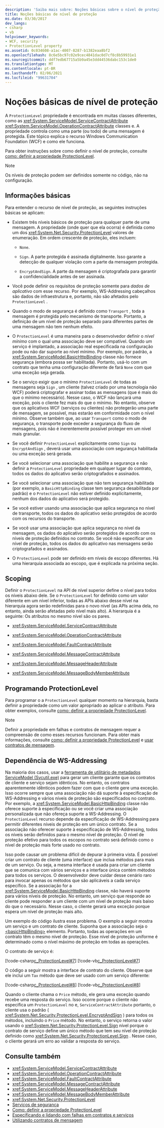 ```yaml
---
description: 'Saiba mais sobre: Noções básicas sobre o nível de proteção'
title: Noções básicas de nível de proteção
ms.date: 03/30/2017
dev_langs:
- csharp
- vb
helpviewer_keywords:
- WCF, security
- ProtectionLevel property
ms.assetid: 0c034608-a1ac-4007-8287-b1382eaa8bf2
ms.openlocfilehash: 8c6e5bc97c02e9cec4841dac0d7cf8c8b59931e1
ms.sourcegitcommit: ddf7edb67715a5b9a45e3dd44536dabc153c1de0
ms.translationtype: MT
ms.contentlocale: pt-BR
ms.lasthandoff: 02/06/2021
ms.locfileid: "99631704"
---
```

# <a name="understanding-protection-level"></a>Noções básicas de nível de proteção

A `ProtectionLevel` propriedade é encontrada em muitas classes diferentes, como as <xref:System.ServiceModel.ServiceContractAttribute> <xref:System.ServiceModel.OperationContractAttribute> classes e. A propriedade controla como uma parte (ou todo) de uma mensagem é protegida. Este tópico explica o recurso Windows Communication Foundation (WCF) e como ele funciona.

Para obter instruções sobre como definir o nível de proteção, consulte [como: definir a propriedade ProtectionLevel](how-to-set-the-protectionlevel-property.md).

> [!NOTE]
> Os níveis de proteção podem ser definidos somente no código, não na configuração.

## <a name="basics"></a>Informações básicas

Para entender o recurso de nível de proteção, as seguintes instruções básicas se aplicam:

- Existem três níveis básicos de proteção para qualquer parte de uma mensagem. A propriedade (onde quer que ela ocorra) é definida como um dos <xref:System.Net.Security.ProtectionLevel> valores de enumeração. Em ordem crescente de proteção, eles incluem:

  - `None`.

  - `Sign`. A parte protegida é assinada digitalmente. Isso garante a detecção de qualquer violação com a parte da mensagem protegida.

  - `EncryptAndSign`. A parte da mensagem é criptografada para garantir a confidencialidade antes de ser assinada.

- Você pode definir os requisitos de proteção somente para *dados de aplicativo* com esse recurso. Por exemplo, WS-Addressing cabeçalhos são dados de infraestrutura e, portanto, não são afetados pelo `ProtectionLevel` .

- Quando o modo de segurança é definido como `Transport` , toda a mensagem é protegida pelo mecanismo de transporte. Portanto, a definição de um nível de proteção separado para diferentes partes de uma mensagem não tem nenhum efeito.

- O `ProtectionLevel` é uma maneira para o desenvolvedor definir o *nível mínimo* com o qual uma associação deve ser compatível. Quando um serviço é implantado, a associação real especificada na configuração pode ou não dar suporte ao nível mínimo. Por exemplo, por padrão, a <xref:System.ServiceModel.BasicHttpBinding> classe não fornece segurança (embora possa ser habilitada). Portanto, usá-lo com um contrato que tenha uma configuração diferente de fará `None` com que uma exceção seja gerada.

- Se o serviço exigir que o mínimo `ProtectionLevel` de todas as mensagens seja `Sign` , um cliente (talvez criado por uma tecnologia não WCF) poderá criptografar e assinar todas as mensagens (que é mais do que o mínimo necessário). Nesse caso, o WCF não lançará uma exceção, pois o cliente fez mais do que o mínimo. No entanto, observe que os aplicativos WCF (serviços ou clientes) não protegerão uma parte de mensagem, se possível, mas estarão em conformidade com o nível mínimo. Observe também que, ao usar `Transport` como o modo de segurança, o transporte pode exceder a segurança do fluxo de mensagens, pois não é inerentemente possível proteger em um nível mais granular.

- Se você definir `ProtectionLevel` explicitamente como `Sign` ou `EncryptAndSign` , deverá usar uma associação com segurança habilitada ou uma exceção será gerada.

- Se você selecionar uma associação que habilite a segurança e não definir a `ProtectionLevel` propriedade em qualquer lugar do contrato, todos os dados do aplicativo serão criptografados e assinados.

- Se você selecionar uma associação que não tem segurança habilitada (por exemplo, a `BasicHttpBinding` classe tem segurança desabilitada por padrão) e o `ProtectionLevel` não estiver definido explicitamente, nenhum dos dados do aplicativo será protegido.

- Se você estiver usando uma associação que aplica segurança no nível de transporte, todos os dados do aplicativo serão protegidos de acordo com os recursos do transporte.

- Se você usar uma associação que aplica segurança no nível da mensagem, os dados do aplicativo serão protegidos de acordo com os níveis de proteção definidos no contrato. Se você não especificar um nível de proteção, todos os dados do aplicativo nas mensagens serão criptografados e assinados.

- O `ProtectionLevel` pode ser definido em níveis de escopo diferentes. Há uma hierarquia associada ao escopo, que é explicada na próxima seção.

## <a name="scoping"></a>Scoping

Definir o `ProtectionLevel` na API de nível superior define o nível para todos os níveis abaixo dele. Se o `ProtectionLevel` for definido como um valor diferente em um nível inferior, todas as APIs abaixo desse nível na hierarquia agora serão redefinidas para o novo nível (as APIs acima dela, no entanto, ainda serão afetadas pelo nível mais alto). A hierarquia é a seguinte: Os atributos no mesmo nível são os pares.

- <xref:System.ServiceModel.ServiceContractAttribute>

- <xref:System.ServiceModel.OperationContractAttribute>

- <xref:System.ServiceModel.FaultContractAttribute>

- <xref:System.ServiceModel.MessageContractAttribute>

- <xref:System.ServiceModel.MessageHeaderAttribute>

- <xref:System.ServiceModel.MessageBodyMemberAttribute>

## <a name="programming-protectionlevel"></a>Programando ProtectionLevel

Para programar o a `ProtectionLevel` qualquer momento na hierarquia, basta definir a propriedade como um valor apropriado ao aplicar o atributo. Para obter exemplos, consulte [como: definir a propriedade ProtectionLevel](how-to-set-the-protectionlevel-property.md).

> [!NOTE]
> Definir a propriedade em falhas e contratos de mensagem requer a compreensão de como esses recursos funcionam. Para obter mais informações, consulte [como: definir a propriedade ProtectionLevel](how-to-set-the-protectionlevel-property.md) e [usar contratos de mensagem](./feature-details/using-message-contracts.md).

## <a name="ws-addressing-dependency"></a>Dependência de WS-Addressing

Na maioria dos casos, usar a [ferramenta de utilitário de metadados ServiceModel (Svcutil.exe)](servicemodel-metadata-utility-tool-svcutil-exe.md) para gerar um cliente garante que os contratos de cliente e serviço sejam idênticos. No entanto, os contratos aparentemente idênticos podem fazer com que o cliente gere uma exceção. Isso ocorre sempre que uma associação não dá suporte à especificação de WS-Addressing e vários níveis de proteção são especificados no contrato. Por exemplo, a <xref:System.ServiceModel.BasicHttpBinding> classe não oferece suporte à especificação ou se você criar uma associação personalizada que não ofereça suporte a WS-Addressing. O `ProtectionLevel` recurso depende da especificação de WS-Addressing para permitir diferentes níveis de proteção em um único contrato. Se a associação não oferecer suporte à especificação de WS-Addressing, todos os níveis serão definidos para o mesmo nível de proteção. O nível de proteção efetivo para todos os escopos no contrato será definido como o nível de proteção mais forte usado no contrato.

Isso pode causar um problema difícil de depurar à primeira vista. É possível criar um contrato de cliente (uma interface) que inclua métodos para mais de um serviço. Ou seja, a mesma interface é usada para criar um cliente que se comunica com vários serviços e a interface única contém métodos para todos os serviços. O desenvolvedor deve cuidar desse cenário raro para invocar apenas os métodos que são aplicáveis a cada serviço específico. Se a associação for a <xref:System.ServiceModel.BasicHttpBinding> classe, não haverá suporte para vários níveis de proteção. No entanto, um serviço que responde ao cliente pode responder a um cliente com um nível de proteção mais baixo do que o necessário. Nesse caso, o cliente gerará uma exceção porque espera um nível de proteção mais alto.

Um exemplo do código ilustra esse problema. O exemplo a seguir mostra um serviço e um contrato de cliente. Suponha que a associação seja o [\<basicHttpBinding>](../configure-apps/file-schema/wcf/basichttpbinding.md) elemento. Portanto, todas as operações em um contrato têm o mesmo nível de proteção. Esse nível de proteção uniforme é determinado como o nível máximo de proteção em todas as operações.

O contrato de serviço é:

[!code-csharp[c_ProtectionLevel#7](../../../samples/snippets/csharp/VS_Snippets_CFX/c_protectionlevel/cs/source.cs#7)]
[!code-vb[c_ProtectionLevel#7](../../../samples/snippets/visualbasic/VS_Snippets_CFX/c_protectionlevel/vb/source.vb#7)]

O código a seguir mostra a interface de contrato do cliente. Observe que ele inclui um `Tax` método que deve ser usado com um serviço diferente:

[!code-csharp[c_ProtectionLevel#8](../../../samples/snippets/csharp/VS_Snippets_CFX/c_protectionlevel/cs/source.cs#8)]
[!code-vb[c_ProtectionLevel#8](../../../samples/snippets/visualbasic/VS_Snippets_CFX/c_protectionlevel/vb/source.vb#8)]

Quando o cliente chama o `Price` método, ele gera uma exceção quando recebe uma resposta do serviço. Isso ocorre porque o cliente não especifica um `ProtectionLevel` no e, `ServiceContractAttribute` portanto, o cliente usa o padrão ( <xref:System.Net.Security.ProtectionLevel.EncryptAndSign> ) para todos os métodos, incluindo o `Price` método. No entanto, o serviço retorna o valor usando o <xref:System.Net.Security.ProtectionLevel.Sign> nível porque o contrato de serviço define um único método que tem seu nível de proteção definido como <xref:System.Net.Security.ProtectionLevel.Sign> . Nesse caso, o cliente gerará um erro ao validar a resposta do serviço.

## <a name="see-also"></a>Consulte também

- <xref:System.ServiceModel.ServiceContractAttribute>
- <xref:System.ServiceModel.OperationContractAttribute>
- <xref:System.ServiceModel.FaultContractAttribute>
- <xref:System.ServiceModel.MessageContractAttribute>
- <xref:System.ServiceModel.MessageHeaderAttribute>
- <xref:System.ServiceModel.MessageBodyMemberAttribute>
- <xref:System.Net.Security.ProtectionLevel>
- [Serviços de segurança](securing-services.md)
- [Como: definir a propriedade ProtectionLevel](how-to-set-the-protectionlevel-property.md)
- [Especificando e lidando com falhas em contratos e serviços](specifying-and-handling-faults-in-contracts-and-services.md)
- [Utilizando contratos de mensagem](./feature-details/using-message-contracts.md)
